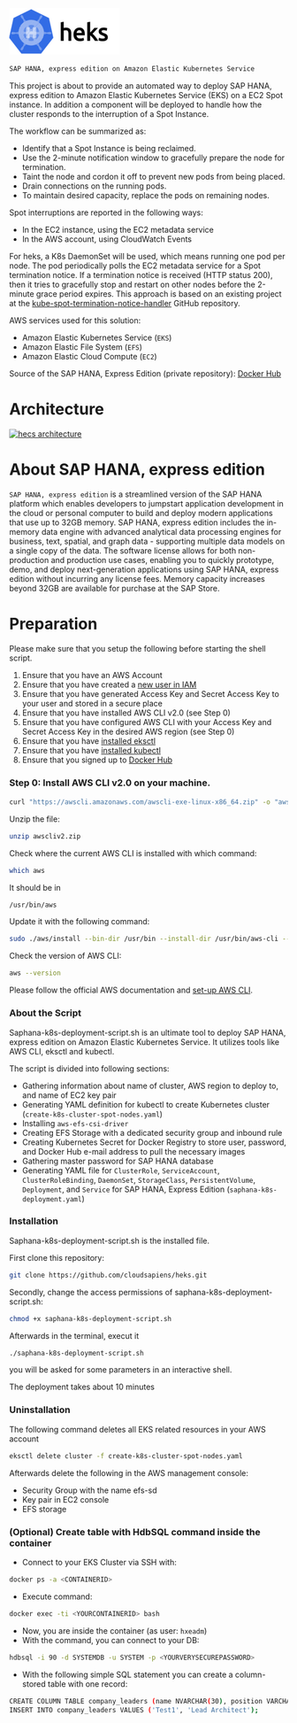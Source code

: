 [![heks logo](https://github.com/cloudsapiens/heks/blob/main/rsz_heks.png)](https://github.com/cloudsapiens/heks)

```sh
SAP HANA, express edition on Amazon Elastic Kubernetes Service
```

This project is about to provide an automated way to deploy SAP HANA, express edition to Amazon Elastic Kubernetes Service (EKS) on a EC2 Spot instance. 
In addition a component will be deployed to handle how the cluster responds to the interruption of a Spot Instance. 

The workflow can be summarized as:

 - Identify that a Spot Instance is being reclaimed.
 - Use the 2-minute notification window to gracefully prepare the node for termination.
 - Taint the node and cordon it off to prevent new pods from being placed.
 - Drain connections on the running pods.
 - To maintain desired capacity, replace the pods on remaining nodes.

Spot interruptions are reported in the following ways:

 - In the EC2 instance, using the EC2 metadata service
 - In the AWS account, using CloudWatch Events

For heks, a K8s DaemonSet will be used, which means running one pod per node. The pod periodically polls the EC2 metadata service for a Spot termination notice. If a termination notice is received (HTTP status 200), then it tries to gracefully stop and restart on other nodes before the 2-minute grace period expires. This approach is based on an existing project at the [kube-spot-termination-notice-handler](https://github.com/kube-aws/kube-spot-termination-notice-handler) GitHub repository.

AWS services used for this solution:
  - Amazon Elastic Kubernetes Service (```EKS```)
  - Amazon Elastic File System (```EFS```)
  - Amazon Elastic Cloud Compute (```EC2```)

Source of the SAP HANA, Express Edition (private repository):  [Docker Hub](https://hub.docker.com/_/sap-hana-express-edition)

# Architecture
[![hecs architecture](https://github.com/cloudsapiens/heks/blob/main/imgs/architecture.png)](https://github.com/cloudsapiens/heks/blob/main/imgs/architecture.png) 

# About SAP HANA, express edition
```SAP HANA, express edition``` is a streamlined version of the SAP HANA platform which enables developers to jumpstart application development in the cloud or personal computer to build and deploy modern applications that use up to 32GB memory. SAP HANA, express edition includes the in-memory data engine with advanced analytical data processing engines for business, text, spatial, and graph data - supporting multiple data models on a single copy of the data. 
The software license allows for both non-production and production use cases, enabling you to quickly prototype, demo, and deploy next-generation applications using SAP HANA, express edition without incurring any license fees. Memory capacity increases beyond 32GB are available for purchase at the SAP Store.

# Preparation

Please make sure that you setup the following before starting the shell script.

1) Ensure that you have an AWS Account
2) Ensure that you have created a [new user in IAM](https://docs.aws.amazon.com/IAM/latest/UserGuide/id_users_create.html)
3) Ensure that you have generated Access Key and Secret Access Key to your user and stored in a secure place
4) Ensure that you have installed AWS CLI v2.0 (see Step 0)
5) Ensure that you have configured AWS CLI with your Access Key and Secret Access Key in the desired AWS region (see Step 0)
6) Ensure that you have [installed eksctl](https://docs.aws.amazon.com/eks/latest/userguide/getting-started-eksctl.html) 
7) Ensure that you have [installed kubectl](https://kubernetes.io/docs/tasks/tools/install-kubectl/)
8) Ensure that you signed up to [Docker Hub](https://hub.docker.com/)

### Step 0: Install AWS CLI v2.0 on your machine.

```sh
curl "https://awscli.amazonaws.com/awscli-exe-linux-x86_64.zip" -o "awscliv2.zip"
```
Unzip the file: 
```sh
unzip awscliv2.zip
```
Check where the current AWS CLI is installed with which command: 
```sh
which aws
```
It should be in 
```sh
/usr/bin/aws
```

Update it with the following command: 
```sh
sudo ./aws/install --bin-dir /usr/bin --install-dir /usr/bin/aws-cli --update
```
Check the version of AWS CLI: 
```sh
aws --version
```

Please follow the official AWS documentation and [set-up AWS CLI](https://docs.aws.amazon.com/cli/latest/userguide/cli-configure-quickstart.html).

### About the Script 

Saphana-k8s-deployment-script.sh is an ultimate tool to deploy SAP HANA, express edition on Amazon Elastic Kubernetes Service. It utilizes tools like AWS CLI, eksctl and kubectl. 

The script is divided into following sections:

  - Gathering information about name of cluster, AWS region to deploy to, and name of EC2 key pair
  - Generating YAML definition for kubectl to create Kubernetes cluster (```create-k8s-cluster-spot-nodes.yaml```)
  - Installing ```aws-efs-csi-driver```
  - Creating EFS Storage with a dedicated security group and inbound rule 
  - Creating Kubernetes Secret for Docker Registry to store user, password, and Docker Hub e-mail address to pull the necessary images
  - Gathering master password for SAP HANA database
  - Generating YAML file for ```ClusterRole```, ```ServiceAccount```, ```ClusterRoleBinding```, ```DaemonSet```, ```StorageClass```, ```PersistentVolume```, ```Deployment```, and ```Service``` for SAP HANA, Express Edition (```saphana-k8s-deployment.yaml```)

### Installation

Saphana-k8s-deployment-script.sh is the installed file. 

First clone this repository: 
```sh
git clone https://github.com/cloudsapiens/heks.git
```

Secondly, change the access permissions of saphana-k8s-deployment-script.sh:
```sh
chmod +x saphana-k8s-deployment-script.sh
```

Afterwards in the terminal, execut it
```sh
./saphana-k8s-deployment-script.sh
```

you will be asked for some parameters in an interactive shell.

The deployment takes about 10 minutes

### Uninstallation

The following command deletes all EKS related resources in your AWS account
```sh
eksctl delete cluster -f create-k8s-cluster-spot-nodes.yaml
```

Afterwards delete the following in the AWS management console:
 - Security Group with the name efs-sd 
 - Key pair in EC2 console
 - EFS storage 


### (Optional) Create table with HdbSQL command inside the container
 - Connect to your EKS Cluster via SSH with:
```sh 
docker ps -a <CONTAINERID> 
```
 - Execute command: 
```sh 
docker exec -ti <YOURCONTAINERID> bash
```
 - Now, you are inside the container (as user: ```hxeadm```)
 - With the command, you can connect to your DB: 
``` sh 
hdbsql -i 90 -d SYSTEMDB -u SYSTEM -p <YOURVERYSECUREPASSWORD> 
```
 - With the following simple SQL statement you can create a column-stored table with one record: 

```sh
CREATE COLUMN TABLE company_leaders (name NVARCHAR(30), position VARCHAR(30));
INSERT INTO company_leaders VALUES ('Test1', 'Lead Architect');
```
